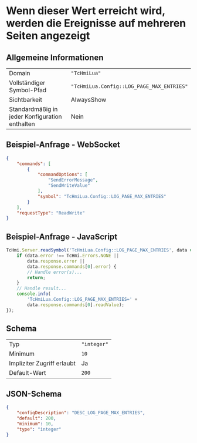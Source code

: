 # Wenn dieser Wert erreicht wird, werden die Ereignisse auf mehreren Seiten angezeigt

## Allgemeine Informationen

|  |  |
| - | - |
| Domain | `"TcHmiLua"` |
| Vollständiger Symbol-Pfad | `"TcHmiLua.Config::LOG_PAGE_MAX_ENTRIES"` |
| Sichtbarkeit | AlwaysShow |
| Standardmäßig in jeder Konfiguration enthalten | Nein |

## Beispiel-Anfrage - WebSocket

```json
{
    "commands": [
        {
            "commandOptions": [
                "SendErrorMessage",
                "SendWriteValue"
            ],
            "symbol": "TcHmiLua.Config::LOG_PAGE_MAX_ENTRIES"
        }
    ],
    "requestType": "ReadWrite"
}
```

## Beispiel-Anfrage - JavaScript

```javascript
TcHmi.Server.readSymbol('TcHmiLua.Config::LOG_PAGE_MAX_ENTRIES', data => {
    if (data.error !== TcHmi.Errors.NONE ||
        data.response.error ||
        data.response.commands[0].error) {
        // Handle error(s)...
        return;
    }
    // Handle result...
    console.info(
        'TcHmiLua.Config::LOG_PAGE_MAX_ENTRIES=' +
        data.response.commands[0].readValue);
});
```

## Schema

|  |  |
| - | - |
| Typ | `"integer"` |
| Minimum | `10` |
| Impliziter Zugriff erlaubt | Ja |
| Default-Wert | `200` |

## JSON-Schema

```json
{
    "configDescription": "DESC_LOG_PAGE_MAX_ENTRIES",
    "default": 200,
    "minimum": 10,
    "type": "integer"
}
```
